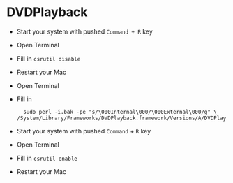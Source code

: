 # DVDPlayback

* Start your system with pushed `Command + R` key
* Open Terminal
* Fill in `csrutil disable`
* Restart your Mac
* Open Terminal
* Fill in  


		sudo perl -i.bak -pe "s/\000Internal\000/\000External\000/g" \ /System/Library/Frameworks/DVDPlayback.framework/Versions/A/DVDPlayback;


* Start your system with pushed `Command` + `R` key
* Open Terminal
* Fill in `csrutil enable`
* Restart your Mac

